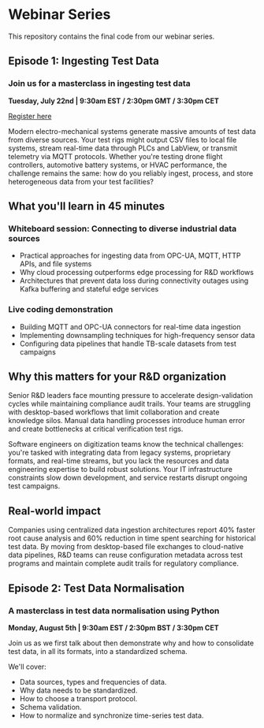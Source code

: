 # Webinar Series

This repository contains the final code from our webinar series.

## Episode 1: Ingesting Test Data

### Join us for a masterclass in ingesting test data

**Tuesday, July 22nd | 9:30am EST / 2:30pm GMT / 3:30pm CET**

[Register here](#)

Modern electro-mechanical systems generate massive amounts of test data from diverse sources. Your test rigs might output CSV files to local file systems, stream real-time data through PLCs and LabView, or transmit telemetry via MQTT protocols. Whether you're testing drone flight controllers, automotive battery systems, or HVAC performance, the challenge remains the same: how do you reliably ingest, process, and store heterogeneous data from your test facilities?

## What you'll learn in 45 minutes

### Whiteboard session: Connecting to diverse industrial data sources
- Practical approaches for ingesting data from OPC-UA, MQTT, HTTP APIs, and file systems
- Why cloud processing outperforms edge processing for R&D workflows
- Architectures that prevent data loss during connectivity outages using Kafka buffering and stateful edge services

### Live coding demonstration
- Building MQTT and OPC-UA connectors for real-time data ingestion
- Implementing downsampling techniques for high-frequency sensor data
- Configuring data pipelines that handle TB-scale datasets from test campaigns

## Why this matters for your R&D organization

Senior R&D leaders face mounting pressure to accelerate design-validation cycles while maintaining compliance audit trails. Your teams are struggling with desktop-based workflows that limit collaboration and create knowledge silos. Manual data handling processes introduce human error and create bottlenecks at critical verification test rigs.

Software engineers on digitization teams know the technical challenges: you're tasked with integrating data from legacy systems, proprietary formats, and real-time streams, but you lack the resources and data engineering expertise to build robust solutions. Your IT infrastructure constraints slow down development, and service restarts disrupt ongoing test campaigns.

## Real-world impact

Companies using centralized data ingestion architectures report 40% faster root cause analysis and 60% reduction in time spent searching for historical test data. By moving from desktop-based file exchanges to cloud-native data pipelines, R&D teams can reuse configuration metadata across test programs and maintain complete audit trails for regulatory compliance.

## Episode 2: Test Data Normalisation

### A masterclass in test data normalisation using Python

**Monday, August 5th | 9:30am EST / 2:30pm BST / 3:30pm CET**

Join us as we first talk about then demonstrate why and how to consolidate test data, in all its formats, into a standardized schema.

We'll cover:

- Data sources, types and frequencies of data.
- Why data needs to be standardized.
- How to choose a transport protocol.
- Schema validation.
- How to normalize and synchronize time-series test data.